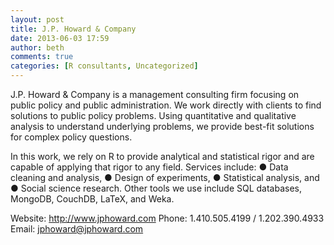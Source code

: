 ```yaml
---
layout: post
title: J.P. Howard & Company
date: 2013-06-03 17:59
author: beth
comments: true
categories: [R consultants, Uncategorized]
---
```

J.P. Howard &amp; Company is a management consulting firm focusing on public policy and public administration. We work directly with clients to find solutions to public policy problems. Using quantitative and qualitative analysis to understand underlying problems, we provide best-fit solutions for complex policy questions.

In this work, we rely on R to provide analytical and statistical rigor and are capable of applying that rigor to any field. Services include:
● Data cleaning and analysis,
● Design of experiments,
● Statistical analysis, and
● Social science research.
Other tools we use include SQL databases, MongoDB, CouchDB, LaTeX, and Weka.

Website: <a href="http://www.jphoward.com" target="_blank">http://www.jphoward.com</a>
Phone: 1.410.505.4199 / 1.202.390.4933
Email: jphoward@jphoward.com
